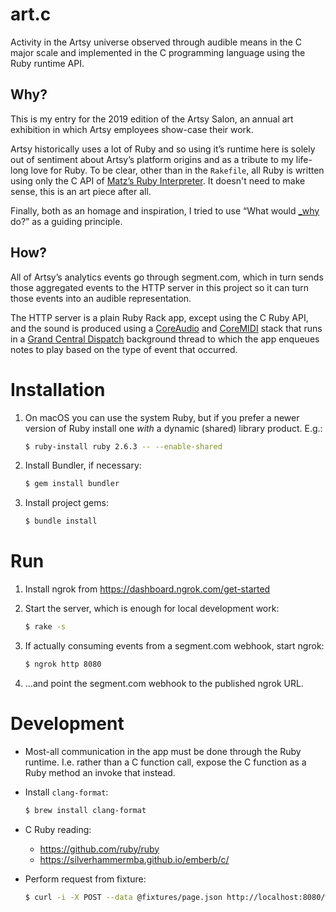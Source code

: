 # art.c

Activity in the Artsy universe observed through audible means in the C major scale and implemented in the C programming
language using the Ruby runtime API.

## Why?

This is my entry for the 2019 edition of the Artsy Salon, an annual art exhibition in which Artsy employees show-case
their work.

Artsy historically uses a lot of Ruby and so using it’s runtime here is solely out of sentiment about Artsy’s platform
origins and as a tribute to my life-long love for Ruby. To be clear, other than in the `Rakefile`, all Ruby is written
using only the C API of [Matz’s Ruby Interpreter][mri]. It doesn't need to make sense, this is an art piece after all.

Finally, both as an homage and inspiration, I tried to use “What would [_why] do?” as a guiding principle.

## How?

All of Artsy’s analytics events go through segment.com, which in turn sends those aggregated events to the HTTP server
in this project so it can turn those events into an audible representation.

The HTTP server is a plain Ruby Rack app, except using the C Ruby API, and the sound is produced using a [CoreAudio] and
[CoreMIDI] stack that runs in a [Grand Central Dispatch][gcd] background thread to which the app enqueues notes to play
based on the type of event that occurred.

# Installation

1. On macOS you can use the system Ruby, but if you prefer a newer version of
   Ruby install one _with_ a dynamic (shared) library product. E.g.:

   ```bash
   $ ruby-install ruby 2.6.3 -- --enable-shared
   ```

1. Install Bundler, if necessary:

   ```bash
   $ gem install bundler
   ```

1. Install project gems:

   ```bash
   $ bundle install
   ```

# Run

1. Install ngrok from https://dashboard.ngrok.com/get-started

1. Start the server, which is enough for local development work:

   ```bash
   $ rake -s
   ```

1. If actually consuming events from a segment.com webhook, start ngrok:

   ```bash
   $ ngrok http 8080
   ```

1. …and point the segment.com webhook to the published ngrok URL.

# Development

- Most-all communication in the app must be done through the Ruby runtime. I.e. rather than a C function call, expose
  the C function as a Ruby method an invoke that instead.

- Install `clang-format`:

  ```bash
  $ brew install clang-format
  ```

- C Ruby reading:

  - https://github.com/ruby/ruby
  - https://silverhammermba.github.io/emberb/c/

- Perform request from fixture:

  ```bash
  $ curl -i -X POST --data @fixtures/page.json http://localhost:8080/webhooks/analytics
  ```

[coreaudio]: https://developer.apple.com/library/archive/documentation/MusicAudio/Conceptual/CoreAudioOverview/WhatisCoreAudio/WhatisCoreAudio.html
[coremidi]: https://developer.apple.com/documentation/coremidi?language=objc
[gcd]: https://apple.github.io/swift-corelibs-libdispatch/
[_why]: https://en.wikipedia.org/wiki/Why_the_lucky_stiff
[mri]: https://en.wikipedia.org/wiki/Ruby_MRI
